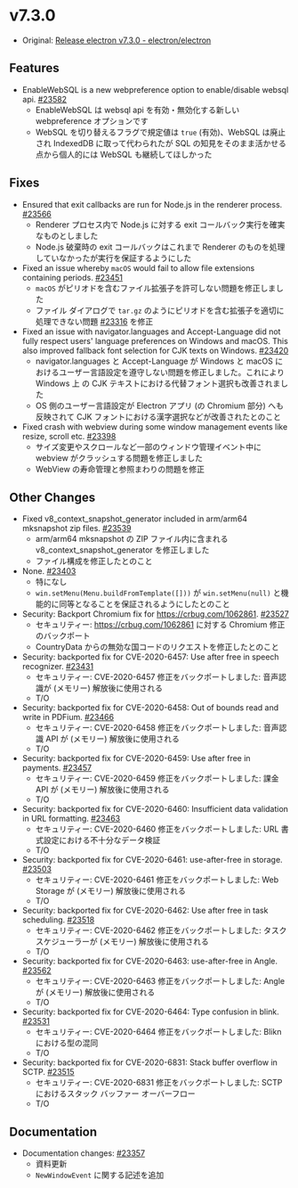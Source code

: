 # v7.3.0

- Original: [Release electron v7.3.0 - electron/electron](https://github.com/electron/electron/releases/tag/v7.3.0)

## Features

- EnableWebSQL is a new webpreference option to enable/disable websql api. [#23582](https://github.com/electron/electron/pull/23582)
  - EnableWebSQL は websql api を有効・無効化する新しい webpreference オプションです
  - WebSQL を切り替えるフラグで規定値は `true` (有効)、WebSQL は廃止され IndexedDB に取って代わられたが SQL の知見をそのまま活かせる点から個人的には WebSQL も継続してほしかった

## Fixes

- Ensured that exit callbacks are run for Node.js in the renderer process. [#23566](https://github.com/electron/electron/pull/23566)
  - Renderer プロセス内で Node.js に対する exit コールバック実行を確実なものとしました
  - Node.js 破棄時の exit コールバックはこれまで Renderer のものを処理していなかったが実行を保証するようにした
- Fixed an issue whereby `macOS` would fail to allow file extensions containing periods. [#23451](https://github.com/electron/electron/pull/23451)
  - `macOS` がピリオドを含むファイル拡張子を許可しない問題を修正しました
  - ファイル ダイアログで `tar.gz` のようにピリオドを含む拡張子を適切に処理できない問題 [#23316](https://github.com/electron/electron/issues/23316) を修正
- Fixed an issue with navigator.languages and Accept-Language did not fully respect users' language preferences on Windows and macOS. This also improved fallback font selection for CJK texts on Windows. [#23420](https://github.com/electron/electron/pull/23420)
  - navigator.languages と Accept-Language が Windows と macOS におけるユーザー言語設定を遵守しない問題を修正しました。これにより Windows 上 の CJK テキストにおける代替フォント選択も改善されました
  - OS 側のユーザー言語設定が Electron アプリ (の Chromium 部分) へも反映されて CJK フォントにおける漢字選択などが改善されたとのこと
- Fixed crash with webview during some window management events like resize, scroll etc. [#23398](https://github.com/electron/electron/pull/23398)
  - サイズ変更やスクロールなど一部のウィンドウ管理イベント中に webview がクラッシュする問題を修正しました
  - WebView の寿命管理と参照まわりの問題を修正

## Other Changes

- Fixed v8_context_snapshot_generator included in arm/arm64 mksnapshot zip files. [#23539](https://github.com/electron/electron/pull/23539)
  - arm/arm64 mksnapshot の ZIP ファイル内に含まれる v8_context_snapshot_generator を修正しました
  - ファイル構成を修正したとのこと
- None. [#23403](https://github.com/electron/electron/pull/23403)
  - 特になし
  - `win.setMenu(Menu.buildFromTemplate([]))` が `win.setMenu(null)` と機能的に同等となることを保証されるようにしたとのこと
- Security: Backport Chromium fix for https://crbug.com/1062861. [#23527](https://github.com/electron/electron/pull/23527)
  - セキュリティー: https://crbug.com/1062861 に対する Chromium 修正のバックポート
  - CountryData からの無効な国コードのリクエストを修正したとのこと
- Security: backported fix for CVE-2020-6457: Use after free in speech recognizer. [#23431](https://github.com/electron/electron/pull/23431)
  - セキュリティー: CVE-2020-6457 修正をバックポートしました: 音声認識が (メモリー) 解放後に使用される
  - T/O
- Security: backported fix for CVE-2020-6458: Out of bounds read and write in PDFium. [#23466](https://github.com/electron/electron/pull/23466)
  - セキュリティー: CVE-2020-6458 修正をバックポートしました: 音声認識 API が (メモリー) 解放後に使用される
  - T/O
- Security: backported fix for CVE-2020-6459: Use after free in payments. [#23457](https://github.com/electron/electron/pull/23457)
  - セキュリティー: CVE-2020-6459 修正をバックポートしました: 課金 API が (メモリー) 解放後に使用される
  - T/O
- Security: backported fix for CVE-2020-6460: Insufficient data validation in URL formatting. [#23463](https://github.com/electron/electron/pull/23463)
  - セキュリティー: CVE-2020-6460 修正をバックポートしました: URL 書式設定における不十分なデータ検証
  - T/O
- Security: backported fix for CVE-2020-6461: use-after-free in storage. [#23503](https://github.com/electron/electron/pull/23503)
  - セキュリティー: CVE-2020-6461 修正をバックポートしました: Web Storage が (メモリー) 解放後に使用される
  - T/O
- Security: backported fix for CVE-2020-6462: Use after free in task scheduling. [#23518](https://github.com/electron/electron/pull/23518)
  - セキュリティー: CVE-2020-6462 修正をバックポートしました: タスク スケジューラーが (メモリー) 解放後に使用される
  - T/O
- Security: backported fix for CVE-2020-6463: use-after-free in Angle. [#23562](https://github.com/electron/electron/pull/23562)
  - セキュリティー: CVE-2020-6463 修正をバックポートしました: Angle が (メモリー) 解放後に使用される
  - T/O
- Security: backported fix for CVE-2020-6464: Type confusion in blink. [#23531](https://github.com/electron/electron/pull/23531)
  - セキュリティー: CVE-2020-6464 修正をバックポートしました: Blikn における型の混同
  - T/O
- Security: backported fix for CVE-2020-6831: Stack buffer overflow in SCTP. [#23515](https://github.com/electron/electron/pull/23515)
  - セキュリティー: CVE-2020-6831 修正をバックポートしました: SCTP におけるスタック バッファー オーバーフロー
  - T/O

## Documentation

- Documentation changes: [#23357](https://github.com/electron/electron/pull/23357)
  - 資料更新
  - `NewWindowEvent` に関する記述を追加
